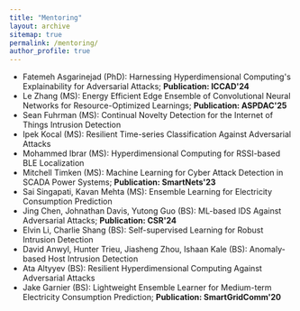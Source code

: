 ```yaml
---
title: "Mentoring"
layout: archive
sitemap: true
permalink: /mentoring/
author_profile: true
---
```


* Fatemeh Asgarinejad (PhD): Harnessing Hyperdimensional Computing's Explainability for Adversarial Attacks; **Publication: ICCAD'24**
* Le Zhang (MS): Energy Efficient Edge Ensemble of Convolutional Neural Networks for Resource-Optimized Learnings; **Publication: ASPDAC'25**
* Sean Fuhrman (MS): Continual Novelty Detection for the Internet of Things Intrusion Detection
* Ipek Kocal (MS): Resilient Time-series Classification Against Adversarial Attacks
* Mohammed Ibrar (MS): Hyperdimensional Computing for RSSI-based BLE Localization
* Mitchell Timken (MS): Machine Learning for Cyber Attack Detection in SCADA Power Systems; **Publication: SmartNets'23**
* Sai Singapati, Kavan Mehta (MS): Ensemble Learning for Electricity Consumption Prediction
* Jing Chen, Johnathan Davis, Yutong Guo (BS): ML-based IDS Against Adversarial Attacks; **Publication: CSR'24**
* Elvin Li, Charlie Shang (BS): Self-supervised Learning for Robust Intrusion Detection
* David Anwyl, Hunter Trieu, Jiasheng Zhou, Ishaan Kale (BS): Anomaly-based Host Intrusion Detection
* Ata Altyyev (BS): Resilient Hyperdimensional Computing Against Adversarial Attacks
* Jake Garnier (BS): Lightweight Ensemble Learner for Medium-term Electricity Consumption Prediction; **Publication: SmartGridComm'20**
